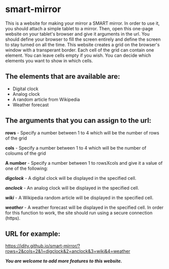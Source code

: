 # smart-mirror

This is a website for making your mirror a SMART mirror.
In order to use it, you should attach a simple tablet to a mirror. Then, open this one-page website on your tablet's browser and give it arguments in the url. You should define your browser to fill the screen entirely and define the screen to stay turned on all the time.
This website creates a grid on the browser's window with a transperant border. Each cell of the grid can contain one element. You can leave cells empty if you wish. You can decide which elements you want to show in which cells. 

## The elements that are available are: 
- Digital clock
- Analog clock
- A random article from Wikipedia
- Weather forecast

## The arguments that you can assign to the url:

**rows** - Specify a number between 1 to 4 which will be the number of rows of the grid

**cols** - Specify a number between 1 to 4 which will be the number of coloums of the grid

**A number** - Specify a number between 1 to rowsXcols and give it a value of one of the following: 

**_digclock_** - A digital clock will be displayed in the specified cell. 

**_anclock_** - An analog clock will be displayed in the specified cell. 

**_wiki_** - A Wikipedia random article will be displayed in the specified cell.

**_weather_** - A weather forecast will be displayed in the specified cell. In order for this function to work, the site should run using a secure connection (https).

## URL for example:
https://idity.github.io/smart-mirror/?rows=2&cols=2&1=digclock&2=anclock&3=wiki&4=weather


**_You are welcome to add more features to this website._**

